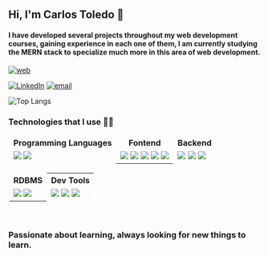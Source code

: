 
## Hi, I'm Carlos Toledo 👋 

#### I have developed several projects throughout my web development courses, gaining experience in each one of them, I am currently studying the MERN stack to specialize much more in this area of web development.


[![web](https://img.shields.io/website-up-down-green-red/http/monip.org.svg)](https://ctoledo.netlify.app/)


[![LinkedIn](https://img.shields.io/badge/LinkedIn-0077B5?style=for-the-badge&logo=linkedin&logoColor=white)](https://www.linkedin.com/in/carlos-toledo-384139187)
[![email](https://img.shields.io/badge/Gmail-D14836?style=for-the-badge&logo=gmail&logoColor=white)](mailto:cltr996@gmail.com)


![Top Langs](https://github-readme-stats.vercel.app/api/top-langs/?username=to1edo&theme=blue-green)


### Technologies that I use 🧑‍💻

<table style="border: 1px solid white">
  <tr>
    <th style="border: 1px solid white">Programming Languages</th>
    <th style="border: 1px solid white">Fontend</th>
    <th style="border: 1px solid white">Backend</th>
  </tr>
  <tr>
    <td style="border: 1px solid white">
    <img src="https://img.shields.io/badge/JavaScript-F7DF1E?style=for-the-badge&logo=javascript&logoColor=black">
    <img src="https://img.shields.io/badge/PHP-777BB4?style=for-the-badge&logo=php&logoColor=white">
    </td>
    <td>
    <img src="https://img.shields.io/badge/HTML5-E34F26?style=for-the-badge&logo=html5&logoColor=white">
    <img src="https://img.shields.io/badge/CSS3-1572B6?style=for-the-badge&logo=css3&logoColor=white">
    <img src="https://img.shields.io/badge/Sass-CC6699?style=for-the-badge&logo=sass&logoColor=white">
    <img src="https://img.shields.io/badge/Tailwind_CSS-38B2AC?style=for-the-badge&logo=tailwind-css&logoColor=white">
    <img src="https://img.shields.io/badge/React-20232A?style=for-the-badge&logo=react&logoColor=61DAFB">
    </td>
    <td style="border: 1px solid white">
    <img src="https://img.shields.io/badge/Express.js-404D59?style=for-the-badge">
    <img src="https://img.shields.io/badge/Node.js-43853D?style=for-the-badge&logo=node.js&logoColor=white">
    <img src="https://img.shields.io/badge/Laravel-FF2D20?style=for-the-badge&logo=laravel&logoColor=white">
    </td>
  </tr>
</table>

<table style="border: 1px solid white">
  <tr >
    <th style="border: 1px solid white">RDBMS</th>
    <th>Dev Tools</th>
  </tr>
  <tr>
    <td>
    <img src="https://img.shields.io/badge/MySQL-00000F?style=for-the-badge&logo=mysql&logoColor=white">
    <img src="https://img.shields.io/badge/MongoDB-4EA94B?style=for-the-badge&logo=mongodb&logoColor=white">
    </td>
    <td style="border: 1px solid white">
    <img src="https://img.shields.io/badge/Visual_Studio_Code-0078D4?style=for-the-badge&logo=visual%20studio%20code&logoColor=whit">
    <img src="https://img.shields.io/badge/GIT-E44C30?style=for-the-badge&logo=git&logoColor=white">
    <img src="https://img.shields.io/badge/Netlify-00C7B7?style=for-the-badge&logo=netlify&logoColor=white">
    </td>
  </tr>
</table>
<br>

### Passionate about learning, always looking for new things to learn.


